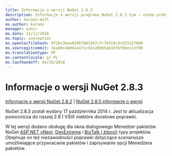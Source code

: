 ```yaml
---
title: Informacje o wersji NuGet 2.8.3
description: Informacje o wersji programu NuGet 2.8.3 tym — znane problemy, poprawki, dodatkowe funkcje i dcr.
author: karann-msft
ms.author: karann
manager: unnir
ms.date: 11/11/2016
ms.topic: conceptual
ms.openlocfilehash: 972bc3bae03d5fb033b7c7c70319cdc551327880
ms.sourcegitcommit: 3eab9c4dd41ea7ccd2c28bb5ab16f6fbbec13708
ms.translationtype: MT
ms.contentlocale: pl-PL
ms.lasthandoff: 04/26/2018
---
```

# <a name="nuget-283-release-notes"></a>Informacje o wersji NuGet 2.8.3

[Informacje o wersji NuGet 2.8.2](../release-notes/nuget-2.8.2.md) | [NuGet 2.8.5 informacje o wersji](../release-notes/nuget-2.8.5.md)

NuGet 2.8.3 został wydany 17 października 2014 r. Jest to aktualizacja pomocnicza do naszej 2.8.1 VSIX niektóre docelowe poprawki.

W tej wersji dodano obsługę dla okna dialogowego Menedżer pakietów NuGet [ASP.NET vNext](http://www.asp.net/vnext), [DevExtreme](http://js.devexpress.com/) i [BizTalk (.btproj)](/biztalk/core/developing-biztalk-server-applications) typy projektów. Obejmuje on też niezawodności poprawki dotyczące scenariusze umożliwiające przywracanie pakietów i zapisywanie opcji Menedżera pakietów.
